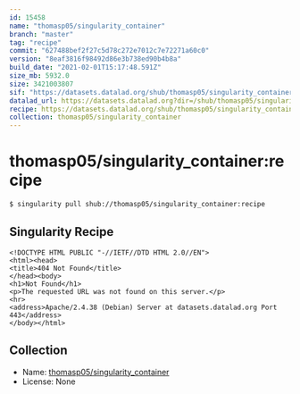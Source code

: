 ```yaml
---
id: 15458
name: "thomasp05/singularity_container"
branch: "master"
tag: "recipe"
commit: "627488bef2f27c5d78c272e7012c7e72271a60c0"
version: "8eaf3816f98492d86e3b738ed90b4b8a"
build_date: "2021-02-01T15:17:48.591Z"
size_mb: 5932.0
size: 3421003807
sif: "https://datasets.datalad.org/shub/thomasp05/singularity_container/recipe/2021-02-01-627488be-8eaf3816/8eaf3816f98492d86e3b738ed90b4b8a.sif"
datalad_url: https://datasets.datalad.org?dir=/shub/thomasp05/singularity_container/recipe/2021-02-01-627488be-8eaf3816/
recipe: https://datasets.datalad.org/shub/thomasp05/singularity_container/recipe/2021-02-01-627488be-8eaf3816/Singularity
collection: thomasp05/singularity_container
---
```


# thomasp05/singularity_container:recipe

```bash
$ singularity pull shub://thomasp05/singularity_container:recipe
```

## Singularity Recipe

```singularity
<!DOCTYPE HTML PUBLIC "-//IETF//DTD HTML 2.0//EN">
<html><head>
<title>404 Not Found</title>
</head><body>
<h1>Not Found</h1>
<p>The requested URL was not found on this server.</p>
<hr>
<address>Apache/2.4.38 (Debian) Server at datasets.datalad.org Port 443</address>
</body></html>
```

## Collection

 - Name: [thomasp05/singularity_container](https://github.com/thomasp05/singularity_container)
 - License: None

